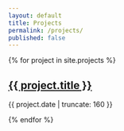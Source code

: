 ```yaml
---
layout: default
title: Projects
permalink: /projects/
published: false
---
```


<div>
    {% for project in site.projects %}
        <a href="{{ project.url | prepend: site.baseurl }}">
            <h2>{{ project.title }}</h2>
        </a>
        <p class="project">{{ project.date | truncate: 160 }}</p>
    {% endfor %}
</div>
